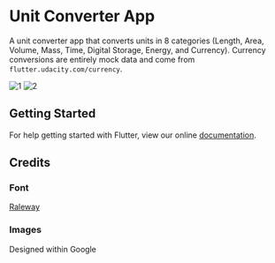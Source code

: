 # Unit Converter App

A unit converter app that converts units in 8 categories (Length, Area, Volume, Mass, Time, Digital Storage, Energy, and Currency).
Currency conversions are entirely mock data and come from `flutter.udacity.com/currency`.

![1](/unit-converter-app-1.jpg) ![2](/unit-converter-app-2.jpg)
## Getting Started

For help getting started with Flutter, view our online
[documentation](http://flutter.io/).

## Credits

### Font
[Raleway](https://fonts.google.com/specimen/Raleway)

### Images
Designed within Google

